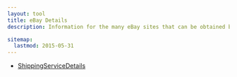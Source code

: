 ```yaml
---
layout: tool
title: eBay Details
description: Information for the many eBay sites that can be obtained by calling GeteBayDetails.

sitemap:
  lastmod: 2015-05-31
---
```


  - [ShippingServiceDetails](/developers/tools/ebay-details/ShippingServiceDetails/)
